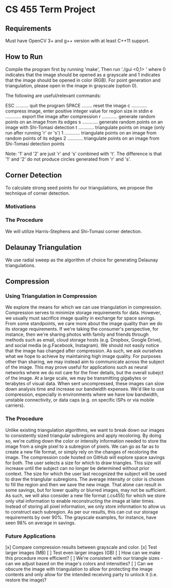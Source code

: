# CS 455 Term Project

## Requirements

Must have OpenCV 3+ and g++ version with at least C++11 support.

## How to Run

Compile the program first by running 'make',
Then run './gui <0,1> <path-to-image>' where 0 indicates that
the image should be opened as a grayscale and 1 indicates that the image
should be opened in color (RGB). For point generation and triangulation, please
open in the image in grayscale (option 0).

The following are useful/relevant commands:

ESC .......... quit the program
SPACE ........ reset the image
c ............ compress image, enter positive integer value for region size in stdin
e ............ export the image after compression
r ............ generate random points on an image from its edges
s ............ generate random points on an image with Shi-Tomasi detection
t ............ triangulate points on image (only run after running 'r' or 's')
1 ............ triangulate points on an image from random points of its edges
2 ............ triangulate points on an image from Shi-Tomasi detection points

Note: '1' and '2' are just 'r' and 's' combined with 't'. The difference is that
'1' and '2' do not produce circles generated from 'r' and 's'.

## Corner Detection

To calculate strong seed points for our triangulations, we propose the technique of corner detection.

### Motivations

### The Procedure

We will utilize Harris-Stephens and Shi-Tomasi corner detection.

## Delaunay Triangulation

We use radial sweep as the algorithm of choice for generating Delaunay triangulations.

## Compression

### Using Triangulation in Compression

We explore the means for which we can use triangulation in compression. Compression serves to minimize storage requirements for data. However, we usually must sacrifice image quality in exchange for space savings. From some standpoints, we care more about the image quality than we do its storage requirements. If we're taking the consumer's perspective, for instance, then we're sharing photos with family and friends through methods such as email, cloud storage hosts (e.g. Dropbox, Google Drive), and social media (e.g.Facebook, Instagram). We should not easily notice that the image has changed after compression. As such, we ask ourselves what we hope to achieve by maintaining high image quality. For purposes other than sharing, we may instead aim to communicate across the subject of the image. This may prove useful for applications such as neural networks where we do not care for the finer details, but the overall subejct of the image. At a large scale, we may be transmitting gigabytes or terabytes of visual data. When sent uncompressed, these images can slow down analysis time and increase our bandwidth expenses. We'd like to use compression, especially in environments where we have low bandwidth, unstable connectivity, or data caps (e.g. on specific ISPs or via mobile carriers).

### The Procedure

Unlike existing triangulation algorithms, we want to break down our images to consistently sized triangular subregions and apply recoloring. By doing so, we're cutting down the color or intensity information needed to store the image from a single pixel to a subregion of pixels. We can go as far as to create a new file format, or simply rely on the changes of recoloring the image. The compression code hosted on GitHub will explore space savings for both. The user selects a size for which to draw triangles. This size will increase until the subject can no longer be determined without prior context. The size for which the user last recognized the subject will be used to draw the trianglular subregions. The average intensity or color is chosen to fill the region and then we save the new image. That alone can result in some savings, but for lower quality or blurred images, may not be sufficient. As such, we will also consider a new file format (.cs455) for which we store only vital information to enable reconstructing the image at later times. Instead of storing all pixel information, we only store information to allow us to construct each subregion. As per our results, this can cut our storage requirements by over 90%. The grayscale examples, for instance, have seen 98% on average in savings.

### Future Applications

[x] Compare compression results between grayscale and color.
[x] Test larger images (MB)
[ ] Test even larger images (GB)
[ ] How can we make this procedure more efficient?
[ ] We're consistent with our triangle sizes - can we adjust based on the image's colors and intensities?
[ ] Can we obscure the image with triangulation to allow for protecting the image contents and only allow for the intended receiving party to unlock it (i.e. restore the image)?
